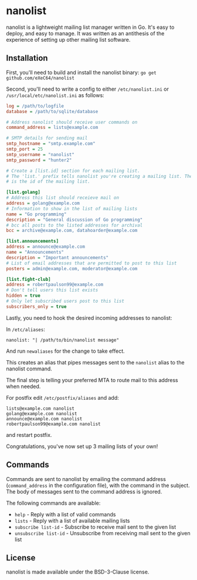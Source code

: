 nanolist
========

nanolist is a lightweight mailing list manager written in Go. It's easy to
deploy, and easy to manage. It was written as an antithesis of the experience
of setting up other mailing list software.

Installation
------------

First, you'll need to build and install the nanolist binary:
`go get github.com/eXeC64/nanolist`

Second, you'll need to write a config to either `/etc/nanolist.ini`
or `/usr/local/etc/nanolist.ini` as follows:

```ini
log = /path/to/logfile
database = /path/to/sqlite/database

# Address nanolist should receive user commands on
command_address = lists@example.com

# SMTP details for sending mail
smtp_hostname = "smtp.example.com"
smtp_port = 25
smtp_username = "nanolist"
smtp_password = "hunter2"

# Create a [list.id] section for each mailing list.
# The 'list.' prefix tells nanolist you're creating a mailing list. The rest
# is the id of the mailing list.

[list.golang]
# Address this list should receieve mail on
address = golang@example.com
# Information to show in the list of mailing lists
name = "Go programming"
description = "General discussion of Go programming"
# bcc all posts to the listed addresses for archival
bcc = archive@example.com, datahoarder@example.com

[list.announcements]
address = announce@example.com
name = "Announcements"
description = "Important announcements"
# List of email addresses that are permitted to post to this list
posters = admin@example.com, moderator@example.com

[list.fight-club]
address = robertpaulson99@example.com
# Don't tell users this list exists
hidden = true
# Only let subscribed users post to this list
subscribers_only = true
```

Lastly, you need to hook the desired incoming addresses to nanolist:

In `/etc/aliases`:
```
nanolist: "| /path/to/bin/nanolist message"
```

And run `newaliases` for the change to take effect.

This creates an alias that pipes messages sent to the `nanolist` alias to the
nanolist command.

The final step is telling your preferred MTA to route mail to this address
when needed.

For postfix edit `/etc/postfix/aliases` and add:
```
lists@example.com nanolist
golang@example.com nanolist
announce@example.com nanolist
robertpaulson99@example.com nanolist
```
and restart postfix.

Congratulations, you've now set up 3 mailing lists of your own!

Commands
--------

Commands are sent to nanolist by emailing the command address (`command_address`
in the configuration file), with the command in the subject. The body of
messages sent to the command address is ignored.

The following commands are available:

* `help` - Reply with a list of valid commands
* `lists` - Reply with a list of available mailing lists
* `subscribe list-id` - Subscribe to receive mail sent to the given list
* `unsubscribe list-id` - Unsubscribe from receiving mail sent to the given list


License
-------

nanolist is made available under the BSD-3-Clause license.
